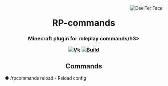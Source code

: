 <img src="https://sun9-13.userapi.com/IBRDysv-LR-m_2FyihI86kXLHyA2vbvyopYZ0A/P1jNGzDqzrc.jpg" alt="DeelTer Face" align="right">
<div align="center">
  <h1>RP-commands</h1>
  <h3>Minecraft plugin for roleplay commands/h3>

  [![Vk](https://img.shields.io/badge/vk-DeelTer-9cf)](https://vk.com/DeelTer/)
  [![Build](https://img.shields.io/badge/builds-download-green)](https://github.com/DeelTer/RPcommands/releases)
</div>

<div align="center">
  <h2>Commands</h2>
    <div align="left">
      <p>● /rpcommands reload - Reload config</p>
    </div>
</div>
